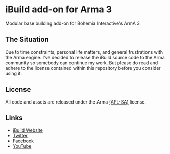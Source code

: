 # iBuild add-on for Arma 3
Modular base building add-on for Bohemia Interactive's ArmA 3

## The Situation
Due to time constraints, personal life matters, and general frustrations with the Arma engine. I've decided to release the iBuild source code to the Arma community so somebody can continue my work. But please do read and adhere to the license contained within this repository before you consider using it.

## License
All code and assets are released under the Arma [(APL-SA)](https://www.bistudio.com/community/licenses/arma-public-license-share-alike) license.

## Links
+ [iBuild Website](https://ibuildmod.wordpress.com)
+ [Twitter](https://twitter.com/JustOscarMike)
+ [Facebook](https://www.facebook.com/justoscarmike)
+ [YouTube](https://www.youtube.com/channel/UCntU4He2gABqnwadWq_lxIw)